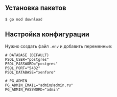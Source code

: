 ## Установка пакетов

    $ go mod download

## Настройка конфигурации
Нужно создать файл `.env` и добавить переменные:

    # DATABASE (DEFAULT)
    PSQL_USER="postgres"
    PSQL_PASSWORD="postgres"
    PSQL_PORT="5432"
    PSQL_DATABASE="xenforo"
    
    # PG_ADMIN
    PG_ADMIN_EMAIL="admin@admin.ru"
    PG_ADMIN_PASSWORD="admin"